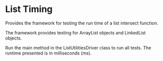 # List Timing
Provides the framework for testing the run time of a list intersect function.

The framework provides testing for ArrayList objects and LinkedList objects.

Run the main method in the ListUtilitiesDriver class to run all tests. The runtime presented is in milliseconds (ms).
